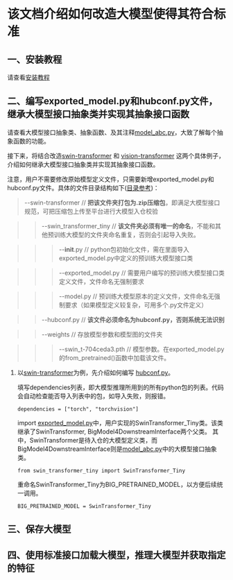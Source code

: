 # 该文档介绍如何改造大模型使得其符合标准

## 一、安装教程

请查看[安装教程](https://github.com/chenyaofo/downstream-platform-interface/blob/main/python/README.md)

## 二、编写exported_model.py和hubconf.py文件，继承大模型接口抽象类并实现其抽象接口函数

请查看大模型接口抽象类、抽象函数、及其注释[model_abc.py](https://github.com/chenyaofo/downstream-platform-interface/blob/main/python/model_downstream_interface/model_abc.py)，大致了解每个抽象函数的功能。

接下来，将结合改造[swin-transformer](https://github.com/chenyaofo/downstream-platform-interface/tree/main/example/swin-transformer) 和 [vision-transformer](https://github.com/chenyaofo/downstream-platform-interface/tree/main/example/vision-transformer) 这两个具体例子，介绍如何继承大模型接口抽象类并实现其抽象接口函数。

注意，用户不需要修改原始模型定义文件，只需要新增exported_model.py和hubconf.py文件。具体的文件目录结构如下([目录参考](https://github.com/chenyaofo/downstream-platform-interface/tree/main/example))：

> --swin-transformer             // **把该文件夹打包为.zip压缩包**，即满足大模型接口规范，可把压缩包上传至平台进行大模型入仓校验

>> --swin_transformer_tiny        // **该文件夹必须有唯一的命名**，不能和其他预训练大模型的文件夹命名重复，否则会引起导入失败。

>>> --__init__.py                   // python包初始化文件，需在里面导入exported_model.py中定义的预训练大模型接口类

>>> --exported_model.py             // 需要用户编写的预训练大模型接口类定义文件，文件命名无强制要求

>>> --model.py                      // 预训练大模型原本的定义文件，文件命名无强制要求（如果模型定义较复杂，可用多个.py文件定义）

>> --hubconf.py                   // **该文件必须命名为hubconf.py，否则系统无法识别**

>> --weights                      // 存放模型参数和模型图的文件夹

>>> --swin_t-704ceda3.pth           // 模型参数。在exported_model.py的from_pretrained()函数中加载该文件。


1. 以[swin-transformer](https://github.com/chenyaofo/downstream-platform-interface/tree/main/example/swin-transformer)为例，先介绍如何编写
   [hubconf.py](https://github.com/chenyaofo/downstream-platform-interface/blob/main/example/swin-transformer/hubconf.py)。
   
   填写dependencies列表，即大模型推理所用到的所有python包的列表。代码会自动检查能否导入列表中的包，如导入失败，则报错。
   ```
   dependencies = ["torch", "torchvision"]
   ```
   
   import [exported_model.py](https://github.com/chenyaofo/downstream-platform-interface/blob/main/example/swin-transformer/swin_transformer_tiny/exported_model.py)中，用户实现的SwinTransformer_Tiny类。该类继承了SwinTransformer, BigModel4DownstreamInterface两个父类。
   其中，SwinTransformer是待入仓的大模型定义类，而BigModel4DownstreamInterface则是[model_abc.py](https://github.com/chenyaofo/downstream-platform-interface/blob/main/python/model_downstream_interface/model_abc.py)中的大模型接口抽象类。
   ```
   from swin_transformer_tiny import SwinTransformer_Tiny
   ```
   
   重命名SwinTransformer_Tiny为BIG_PRETRAINED_MODEL，以方便后续统一调用。
   ```
   BIG_PRETRAINED_MODEL = SwinTransformer_Tiny
   ```
   





## 三、保存大模型





## 四、使用标准接口加载大模型，推理大模型并获取指定的特征